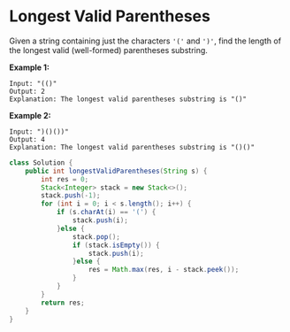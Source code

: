 # Longest Valid Parentheses

Given a string containing just the characters `'('` and `')'`, find the length of the longest valid (well-formed) parentheses substring.

**Example 1:**

```
Input: "(()"
Output: 2
Explanation: The longest valid parentheses substring is "()"
```

**Example 2:**

```
Input: ")()())"
Output: 4
Explanation: The longest valid parentheses substring is "()()"
```



```java
class Solution {
    public int longestValidParentheses(String s) {
        int res = 0;
        Stack<Integer> stack = new Stack<>();
        stack.push(-1);
        for (int i = 0; i < s.length(); i++) {
            if (s.charAt(i) == '(') {
                stack.push(i);
            }else {
                stack.pop();
                if (stack.isEmpty()) {
                    stack.push(i);
                }else {
                    res = Math.max(res, i - stack.peek());
                }
            }
        }
        return res;
    }
}
```

